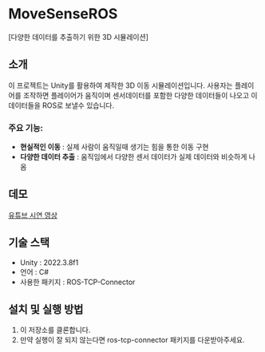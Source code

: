 # MoveSenseROS
[다양한 데이터를 추출하기 위한 3D 시뮬레이션]

## 소개
이 프로젝트는 Unity를 활용하여 제작한 3D 이동 시뮬레이션입니다. 사용자는 플레이어를 조작하면 플레이어가 움직이며 센서데이터를 포함한 다양한 데이터들이 나오고 이 데이터들을 ROS로 보낼수 있습니다. 

### 주요 기능:
 - **현실적인 이동** : 실제 사람이 움직일때 생기는 힘을 통한 이동 구현
 - **다양한 데이터 추출** : 움직임에서 다양한 센서 데이터가 실제 데이터와 비슷하게 나옴

## 데모
[유튜브 시연 영상](https://youtu.be/HDBg6wjON4Y)

## 기술 스택
 - Unity : 2022.3.8f1
 - 언어 : C#
 - 사용한 패키지 : ROS-TCP-Connector

## 설치 및 실행 방법
1. 이 저장소를 클론합니다.
2. 만약 실행이 잘 되지 않는다면  ros-tcp-connector 패키지를 다운받아주세요.
